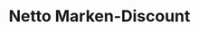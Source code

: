---
title: "Netto Marken-Discount"
url: /leipzig/netto-marken-discount-heinrich-heine-strasse/
shop: Supermarkt
---